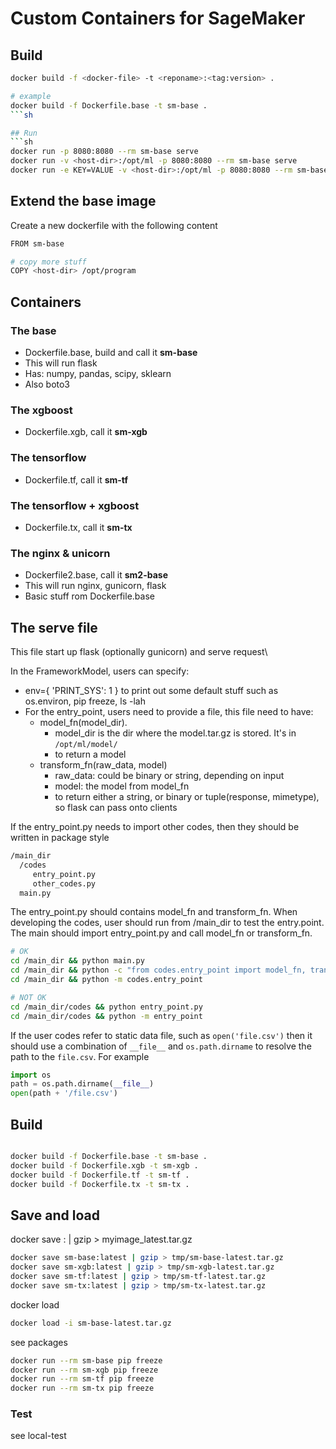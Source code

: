 # Custom Containers for SageMaker

## Build
```sh
docker build -f <docker-file> -t <reponame>:<tag:version> .

# example
docker build -f Dockerfile.base -t sm-base .
```sh

## Run
```sh
docker run -p 8080:8080 --rm sm-base serve
docker run -v <host-dir>:/opt/ml -p 8080:8080 --rm sm-base serve
docker run -e KEY=VALUE -v <host-dir>:/opt/ml -p 8080:8080 --rm sm-base serve
```

## Extend the base image
Create a new dockerfile with the following content
```sh
FROM sm-base

# copy more stuff
COPY <host-dir> /opt/program
```

## Containers

### The base
- Dockerfile.base, build and call it **sm-base**
- This will run flask
- Has: numpy, pandas, scipy, sklearn
- Also boto3


### The xgboost
- Dockerfile.xgb, call it **sm-xgb**

### The tensorflow
- Dockerfile.tf, call it **sm-tf**

### The tensorflow + xgboost
- Dockerfile.tx, call it **sm-tx**

### The nginx & unicorn
- Dockerfile2.base, call it **sm2-base**
- This will run nginx, gunicorn, flask
- Basic stuff rom Dockerfile.base

## The serve file

This file start up flask (optionally gunicorn) and serve request\

In the FrameworkModel, users can specify:
- env={ 'PRINT_SYS': 1 } to print out some default stuff such as os.environ, pip freeze, ls -lah 
- For the entry_point, users need to provide a file, this file need to have:
  - model_fn(model_dir). 
    - model_dir is the dir where the model.tar.gz is stored. It's in `/opt/ml/model/`
    - to return a model
  - transform_fn(raw_data, model)
    - raw_data: could be binary or string, depending on input
    - model: the model from model_fn 
    - to return either a string, or binary or tuple(response, mimetype), so flask can pass onto clients

If the entry_point.py needs to import other codes, then they should be written in package style 
```sh
/main_dir
  /codes
     entry_point.py
     other_codes.py
  main.py
```
The entry_point.py should contains model_fn and transform_fn. When developing the codes, user should run from /main_dir to test the entry.point. The main should import entry_point.py and call model_fn or transform_fn.

```sh
# OK
cd /main_dir && python main.py
cd /main_dir && python -c "from codes.entry_point import model_fn, transform_fn"
cd /main_dir && python -m codes.entry_point

# NOT OK
cd /main_dir/codes && python entry_point.py
cd /main_dir/codes && python -m entry_point
```
If the user codes refer to static data file, such as `open('file.csv')` then it should use a combination of `__file__` and `os.path.dirname` to resolve the path to the `file.csv`. For example
```py
import os
path = os.path.dirname(__file__)
open(path + '/file.csv') 
```

  
## Build

```sh

docker build -f Dockerfile.base -t sm-base .
docker build -f Dockerfile.xgb -t sm-xgb .
docker build -f Dockerfile.tf -t sm-tf .
docker build -f Dockerfile.tx -t sm-tx .

```

## Save and load

docker save <image>:<tag> | gzip > myimage_latest.tar.gz
```sh
docker save sm-base:latest | gzip > tmp/sm-base-latest.tar.gz
docker save sm-xgb:latest | gzip > tmp/sm-xgb-latest.tar.gz
docker save sm-tf:latest | gzip > tmp/sm-tf-latest.tar.gz
docker save sm-tx:latest | gzip > tmp/sm-tx-latest.tar.gz

```

docker load
```sh
docker load -i sm-base-latest.tar.gz

```

see packages

```sh
docker run --rm sm-base pip freeze
docker run --rm sm-xgb pip freeze
docker run --rm sm-tf pip freeze
docker run --rm sm-tx pip freeze

```


### Test
see local-test